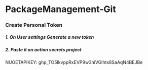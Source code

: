 # PackageManagement-Git



### Create Personal Token
##### 1. On User settings Generate a new token
##### 2. Paste it on action secrets project
NUGETAPIKEY: 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

